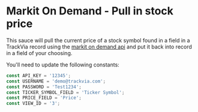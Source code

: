# Markit On Demand - Pull in stock price

This sauce will pull the current price of a stock symbol found in a field in a TrackVia record using the [markit on demand api](http://dev.markitondemand.com/MODApis/) and put it back into record in a field of your choosing.


You'll need to update the following constants:
```javaScript
const API_KEY = '12345';
const USERNAME = 'demo@trackvia.com';
const PASSWORD = 'Test1234';
const TICKER_SYMBOL_FIELD = 'Ticker Symbol';
const PRICE_FIELD = 'Price';
const VIEW_ID = '3';
```
